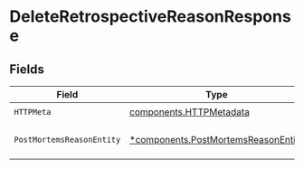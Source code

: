 # DeleteRetrospectiveReasonResponse


## Fields

| Field                                                                                     | Type                                                                                      | Required                                                                                  | Description                                                                               |
| ----------------------------------------------------------------------------------------- | ----------------------------------------------------------------------------------------- | ----------------------------------------------------------------------------------------- | ----------------------------------------------------------------------------------------- |
| `HTTPMeta`                                                                                | [components.HTTPMetadata](../../models/components/httpmetadata.md)                        | :heavy_check_mark:                                                                        | N/A                                                                                       |
| `PostMortemsReasonEntity`                                                                 | [*components.PostMortemsReasonEntity](../../models/components/postmortemsreasonentity.md) | :heavy_minus_sign:                                                                        | Delete a contributing factor                                                              |